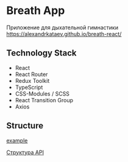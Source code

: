 # Breath App

Приложение для дыхательной гимнастики
https://alexandrkataev.github.io/breath-react/

## Technology Stack

- React
- React Router
- Redux Toolkit
- TypeScript
- CSS-Modules / SCSS
- React Transition Group
- Axios

## Structure

<a href="http://example.com/" target="_blank">example</a>

[Структура API](https://viewer.diagrams.net/?target=blank&highlight=0000ff&nav=1&title=breath-structure.drawio#R7Zxbc6M2FMc%2FjR93xyDA%2BNFxnPXOtDs7TWfbPsogLhuMqBBJ3E9fYYRtfMhlE0AQE8845oAB6%2FeXOBfBBC23j18YToLfqUuiiT51HyfoeqLrtmWL99ywKwyGOS0MPgvdwqQdDbfhf0Qay82y0CVpZUNOacTDpGp0aBwTh1dsmDH6UN3Mo1H1qAn2CTDcOjiC1r9ClwfyZ%2Bmzo31NQj8oj6xZ82LNFpcby1%2BSBtilDycmtJqgJaOUF5%2B2j0sS5W1XtkvxvZsn1h5OjJGYv%2BYL7vof70f0N1rf%2F2E43%2BwfXxebn5%2Fkyd7jKJM%2FWJ4s35UtQFzRIHKRMh5Qn8Y4Wh2tV4xmsUvyw0zF0nGb3yhNhFETxp%2BE852kizNOhSng20iuTTmjd2RJI8qEJaZxvlePxvwGb8MoV863LA7338qttzRjTr6ngHMhA91EC%2FEmfnj%2Blm%2BQfvYp9SOCkzD97NDtfoWT7je98Yp9io%2FHvcK2lM2blod6qgFLTWLmE%2F7MdrIb5I15cgBJ6guhW8KZOKkpIxHm4X1VfViK2D9sd%2BQsPkjUv4BdA9hxkgDyR645pIcg5OQ2wfvmeBCdvcqwS1xeGEWlWiY68sz8JY92Yi%2F%2BgL7EGmv%2F9xz4e8I4eXwWlVxbDmjlACcXH05GC2kKTgaKclRoHK0O0OZjVDpYuNf6arYy6yDOjPl8YUHs5mym28tW4GqWYroI0PUI5hl7N%2BBqoxPNNcmsrtHn1gxhq2tJnAE2Dc1ctQIYqQZsAMDitxEeNgzY8zzdceoAu9bGMhUDni%2BtBWoHsKF6fDYBYOEYMoFxqAO0ZzukXkob28zdfYD3qrQ3j9fUFeO1IF5OGRkuXaW%2BlYaqeFWPzrMaugLpcL2rfuG1FeO1AV7BkY94G8Kr%2BtKrwbD3a%2BzRwdJVGxqd01UeG2kw9F2LXY94m8GrenDWYOz7nVFfhL7DHZ%2F7hVifqkYMo9%2Fr0PNCJ4v47p2QLzXBcQ4ZKe%2FHMAK%2BYiSvlowJjka8LOVuFoyBbzlmfOzAzXRg5X4WLBquw7hZvBfcfVXjLXdc42d9x3Fe3R85N8G55jqsTTsFDcPhRfbuy%2FCY7JDLqjPROgyH7zEbbqykts5wjld5oUGH4XBA6d3ItyG%2Bqr1oHcbCfJcMORfdL77K3SwYBotT8QlvttAvoiTbNepa3dY3yFIdJ81nC6OdeVjKa4U6DIPXBLuEjXwb6cHqAcNqcMKoI%2BKkIY%2FSfZpLqd6HhhXhQYdIPas3KMcLM1ktpKIveIhWXWsoz6f5muGIuFhGqmuGCGax%2Fgy3DXtZl1ttMJTzhWmsBi7BY%2FeV3Vf1JRjBNEd5CRaHtCIu26MC2%2Fo3o%2BWKT%2Bn%2BrjLR5lM7edy3UrlafPLz%2F0VcXe5tUlApV75PSH6E07xJ8ixFeke4E8gFhU7eK9XcksIOUnlm3lC3dQ4EvbyjE2DhbY403qRJoZhRcUNXXN00pm4VZ0C380xZzqEpjtJBcy1%2FnZrersAI72h2OQr89bTFYv9qSYE1qSmjUwFCp%2FhVAnQsjAgU04vDIvxKeRGvH1%2BBHpsZduWtci8cpaPOMKSJDtfWVXEObXSGGgdg3mlngBFEVXCFDuQctU4FK2%2FeVarMy4ltkfayMru92RcGP3XKPJ0D%2FZQcW3FjR3l2Kc%2FDjLDeDJywRF0nT5luGwfOD6tMNO%2BbMmFt%2FQ0%2BajFruVce6uiKNvrsh1nfdAunDLxBt2fTsUcBf1gBn8dSddW2Q0q%2FGwXDGREV93T0Q4d%2FtT9%2FJlKN6LodNWECvygBjsn7j5e8rylIdpu8L9U%2FPiWiDb6qp9WbMDM%2BPiTi7ZeKac%2FowlTv%2BIyI9xG2e0YY3vY0zsh9e8rR6hldmBAXDTtYuGpvedLPsh%2FKb1k0YT55vCO1ObztdV6xeHxO%2FX7dycP%2B0ep%2F)
